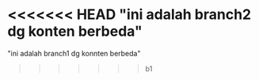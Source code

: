 <<<<<<< HEAD
"ini adalah branch2 dg konten berbeda" 
=======
"ini adalah branch1 dg konnten berbeda" 
>>>>>>> b1
